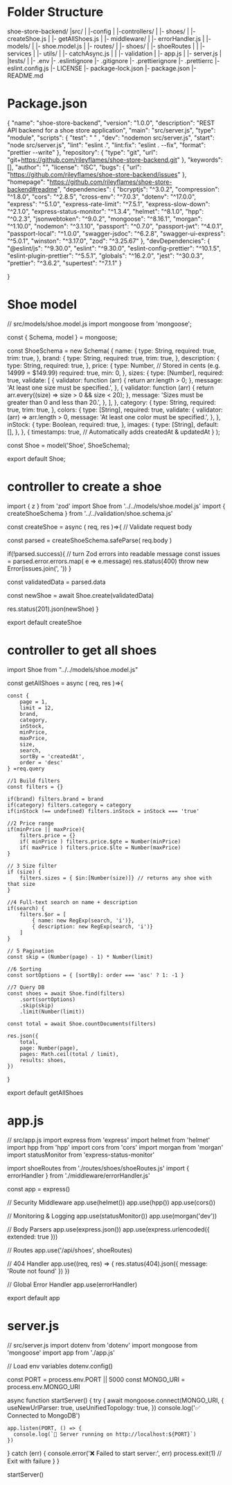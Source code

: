 # Folder Structure 
shoe-store-backend/
|src/
|   |-config
|   |-controllers/
|                |- shoes/
|                       |- createShoe.js
|                       |- getAllShoes.js
|   |- middleware/
|                |- errorHandler.js
|   |- models/
|             |- shoe.model.js
|   |- routes/
|            |- shoes/
|                   |- shoeRoutes
|
|   |- services
|   |- utils/
|           |- catchAsync.js
|
|   |- validation
|   |- app.js
|   |- server.js
|
|tests/
|
|- .env
|- .eslintignore
|- .gitignore
|- .prettierignore
|- .prettierrc
|- eslint.config.js
|- LICENSE
|- package-lock.json
|- package.json
|- README.md



# Package.json
{
  "name": "shoe-store-backend",
  "version": "1.0.0",
  "description": "REST API backend for a shoe store application",
  "main": "src/server.js",
  "type": "module",
  "scripts": {
    "test": " "
,
    "dev": "nodemon src/server.js",
    "start": "node src/server.js",
    "lint": "eslint .",
    "lint:fix": "eslint . --fix",
    "format": "prettier --write"
  },
  "repository": {
    "type": "git",
    "url": "git+https://github.com/rileyflames/shoe-store-backend.git"
  },
  "keywords": [],
  "author": "",
  "license": "ISC",
  "bugs": {
    "url": "https://github.com/rileyflames/shoe-store-backend/issues"
  },
  "homepage": "https://github.com/rileyflames/shoe-store-backend#readme",
  "dependencies": {
    "bcryptjs": "^3.0.2",
    "compression": "^1.8.0",
    "cors": "^2.8.5",
    "cross-env": "^7.0.3",
    "dotenv": "^17.0.0",
    "express": "^5.1.0",
    "express-rate-limit": "^7.5.1",
    "express-slow-down": "^2.1.0",
    "express-status-monitor": "^1.3.4",
    "helmet": "^8.1.0",
    "hpp": "^0.2.3",
    "jsonwebtoken": "^9.0.2",
    "mongoose": "^8.16.1",
    "morgan": "^1.10.0",
    "nodemon": "^3.1.10",
    "passport": "^0.7.0",
    "passport-jwt": "^4.0.1",
    "passport-local": "^1.0.0",
    "swagger-jsdoc": "^6.2.8",
    "swagger-ui-express": "^5.0.1",
    "winston": "^3.17.0",
    "zod": "^3.25.67"
  },
  "devDependencies": {
    "@eslint/js": "^9.30.0",
    "eslint": "^9.30.0",
    "eslint-config-prettier": "^10.1.5",
    "eslint-plugin-prettier": "^5.5.1",
    "globals": "^16.2.0",
    "jest": "^30.0.3",
    "prettier": "^3.6.2",
    "supertest": "^7.1.1"
  }

}


# Shoe model 
// src/models/shoe.model.js
import mongoose from 'mongoose';

const { Schema, model } = mongoose;

const ShoeSchema = new Schema(
  {
    name: {
      type: String,
      required: true,
      trim: true,
    },
    brand: {
      type: String,
      required: true,
      trim: true,
    },
    description: {
      type: String,
      required: true,
    },
    price: {
      type: Number, // Stored in cents (e.g. 14999 = $149.99)
      required: true,
      min: 0,
    },
    sizes: {
  type: [Number],
  required: true,
  validate: [
    {
      validator: function (arr) {
        return arr.length > 0;
      },
      message: 'At least one size must be specified.',
    },
    {
      validator: function (arr) {
        return arr.every((size) => size > 0 && size < 20);
      },
      message: 'Sizes must be greater than 0 and less than 20.',
    },
  ],
},
 category: {
      type: String,
      required: true,
      trim: true,
    },
    colors: {
      type: [String],
      required: true,
      validate: {
        validator: (arr) => arr.length > 0,
        message: 'At least one color must be specified.',
      },
    },
    inStock: {
      type: Boolean,
      required: true,
    },
    images: {
      type: [String],
      default: [],
    },
  },
  {
    timestamps: true, // Automatically adds createdAt & updatedAt
  }
);

const Shoe = model('Shoe', ShoeSchema);

export default Shoe;

# controller to create a shoe
import { z } from 'zod'
import Shoe from '../../models/shoe.model.js'
import { createShoeSchema } from '../../validation/shoe.schema.js'



const createShoe = async ( req, res )=>{
   // Validate request body

   const parsed = createShoeSchema.safeParse( req.body )

   if(!parsed.success){
    // turn Zod errors into readable message
    const issues = parsed.error.errors.map( e => e.message)
    res.status(400)
    throw new Error(issues.join(', '))
   }

   const validatedData = parsed.data

   const newShoe = await Shoe.create(validatedData)

   res.status(201).json(newShoe)
}

export default createShoe


# controller to get all shoes
import Shoe from "../../models/shoe.model.js"

const getAllShoes = async ( req, res )=>{
   
    const {
        page = 1,
        limit = 12,
        brand,
        category,
        inStock,
        minPrice,
        maxPrice,
        size,
        search,
        sortBy = 'createdAt',
        order = 'desc'
    } =req.query

    //1 Build filters
    const filters = {}

    if(brand) filters.brand = brand
    if(category) filters.category = category
    if(inStock !== undefined) filters.inStock = inStock === 'true'

    //2 Price range
    if(minPrice || maxPrice){
        filters.price = {}
        if( minPrice ) filters.price.$gte = Number(minPrice)
        if( maxPrice ) filters.price.$lte = Number(maxPrice)
    }

    // 3 Size filter
    if (size) {
        filters.sizes = { $in:[Number(size)]} // returns any shoe with that size
    }

    //4 Full-text search on name + description 
    if(search) {
        filters.$or = [
            { name: new RegExp(search, 'i')},
            { description: new RegExp(search, 'i')}
        ]
    }

    // 5 Pagination
    const skip = (Number(page) - 1) * Number(limit)

    //6 Sorting
    const sortOptions = { [sortBy]: order === 'asc' ? 1: -1 }

    //7 Query DB
    const shoes = await Shoe.find(filters)
        .sort(sortOptions)
        .skip(skip)
        .limit(Number(limit))

    const total = await Shoe.countDocuments(filters)

    res.json({
        total,
        page: Number(page),
        pages: Math.ceil(total / limit),
        results: shoes,
    })
}


export default getAllShoes




# app.js
// src/app.js
import express from 'express'
import helmet from 'helmet'
import hpp from 'hpp'
import cors from 'cors'
import morgan from 'morgan'
import statusMonitor from 'express-status-monitor'

import shoeRoutes from './routes/shoes/shoeRoutes.js'
import { errorHandler } from './middleware/errorHandler.js'

const app = express()

// Security Middleware
app.use(helmet())
app.use(hpp())
app.use(cors())

// Monitoring & Logging
app.use(statusMonitor())
app.use(morgan('dev'))

// Body Parsers
app.use(express.json())
app.use(express.urlencoded({ extended: true }))

// Routes
app.use('/api/shoes', shoeRoutes)

// 404 Handler
app.use((req, res) => {
  res.status(404).json({ message: 'Route not found' })
})

// Global Error Handler
app.use(errorHandler)

export default app

# server.js
// src/server.js
import dotenv from 'dotenv'
import mongoose from 'mongoose'
import app from './app.js'

// Load env variables
dotenv.config()

const PORT = process.env.PORT || 5000
const MONGO_URI = process.env.MONGO_URI

async function startServer() {
  try {
    await mongoose.connect(MONGO_URI, {
      useNewUrlParser: true,
      useUnifiedTopology: true,
    })
    console.log('✅ Connected to MongoDB')

    app.listen(PORT, () => {
      console.log(`🚀 Server running on http://localhost:${PORT}`)
    })
  } catch (err) {
    console.error('❌ Failed to start server:', err)
    process.exit(1) // Exit with failure
  }
}

startServer()
